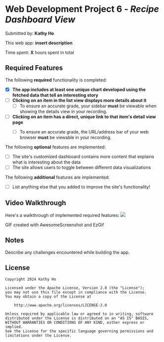 # Web Development Project 6 - *Recipe Dashboard View*

Submitted by: **Kathy Ho**

This web app: **insert description**

Time spent: **X** hours spent in total

## Required Features

The following **required** functionality is completed:

- [x] **The app includes at least one unique chart developed using the fetched data that tell an interesting story**
- [ ] **Clicking on an item in the list view displays more details about it**
  - [ ] To ensure an accurate grade, your sidebar **must** be viewable when showing the details view in your recording.
- [ ] **Clicking on an item has a direct, unique link to that item's detail view page**
  - [ ] To ensure an accurate grade, the URL/address bar of your web browser **must** be viewable in your recording.  


The following **optional** features are implemented:

- [ ] The site's customized dashboard contains more content that explains what is interesting about the data
- [ ] The site allows users to toggle between different data visualizations

The following **additional** features are implemented:

* [ ] List anything else that you added to improve the site's functionality!


## Video Walkthrough

Here's a walkthrough of implemented required features:
![](https://github.com/Llynoirx/data-dashboard/blob/main/recipe-dashboard.gif)

<!-- Replace this with whatever GIF tool you used! -->
GIF created with AwesomeScreenshot and EzGif  

## Notes

Describe any challenges encountered while building the app.

## License

    Copyright 2024 Kathy Ho

    Licensed under the Apache License, Version 2.0 (the "License");
    you may not use this file except in compliance with the License.
    You may obtain a copy of the License at

        http://www.apache.org/licenses/LICENSE-2.0

    Unless required by applicable law or agreed to in writing, software
    distributed under the License is distributed on an "AS IS" BASIS,
    WITHOUT WARRANTIES OR CONDITIONS OF ANY KIND, either express or implied.
    See the License for the specific language governing permissions and
    limitations under the License.

